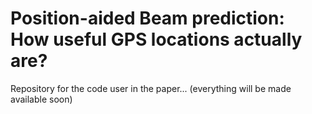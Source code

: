 # Position-aided Beam prediction: How useful GPS locations actually are?
Repository for the code user in the paper...
(everything will be made available soon)
